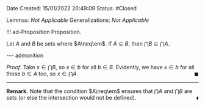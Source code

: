 <br />
<br />

Date Created: 15/01/2022 20:49:09
Status: #Closed 

Lemmas: _Not Applicable_
Generalizations: _Not Applicable_

!!! ad-Proposition Proposition.

Let $A$ and $B$ be sets where $A\neq\em$. If $A\subseteq B$, then $\bigcap B\subseteq\bigcap A$.

--- admonition

_Proof_. Take $x\in\bigcap B$, so $x\in b$ for all $b\in B$. Evidently, we have $x\in b$ for all those $b\in A$ too, so $x\in\bigcap A$.<span style="float:right;">$\blacksquare$</span>

---

**Remark.** Note that the condition $A\neq\em$ ensures that $\bigcap A$ and $\bigcap B$ are sets (or else the intersection would not be defined).<span style="float:right;">$\blacklozenge$</span>
